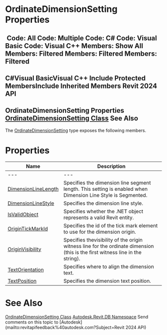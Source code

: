 # OrdinateDimensionSetting Properties

﻿
 Code: All Code: Multiple Code: C# Code: Visual Basic Code: Visual C++  Members: Show All Members: Filtered Members: Filtered Members: Filtered   
---  
C#Visual BasicVisual C++
Include Protected MembersInclude Inherited Members
Revit 2024 API  
---  
OrdinateDimensionSetting Properties  
[OrdinateDimensionSetting Class](d146dae8-f2d4-9102-201a-4756759410d0.md "OrdinateDimensionSetting Class") See Also  
---  
The [OrdinateDimensionSetting](d146dae8-f2d4-9102-201a-4756759410d0.md "OrdinateDimensionSetting Class") type exposes the following members.
# Properties
| Name | Description |
| --- | --- |
| --- | --- | --- |
| [DimensionLineLength](90877d1c-da97-731f-ff27-d41fac9cbd29.md "DimensionLineLength Property") | Specifies the dimension line segment length. This setting is enabled when Dimension Line Style is Segmented. |
| [DimensionLineStyle](9a8ae63c-f2fd-8e48-3551-ac7d79139029.md "DimensionLineStyle Property") | Specifies the dimension line style. |
| [IsValidObject](ab60e1f9-b6d7-28d4-e568-e8a340f256b2.md "IsValidObject Property") | Specifies whether the .NET object represents a valid Revit entity. |
| [OriginTickMarkId](f957303b-719e-67c1-6caf-8ec9380da282.md "OriginTickMarkId Property") | Specifies the id of the tick mark element to use for the dimension origin. |
| [OriginVisibility](abba12a6-29a8-bdfe-164f-308bbb2129dd.md "OriginVisibility Property") | Specifies thevisibility of the origin witness line for the ordinate dimension (this is the first witness line in the string). |
| [TextOrientation](e5ae840a-d518-50e5-366f-280852e34079.md "TextOrientation Property") | Specifies where to align the dimension text. |
| [TextPosition](6defa5a8-9fc2-9fb0-b1fa-b527683afe71.md "TextPosition Property") | Specifies the dimension text position. |

# See Also
[OrdinateDimensionSetting Class](d146dae8-f2d4-9102-201a-4756759410d0.md "OrdinateDimensionSetting Class")
[Autodesk.Revit.DB Namespace](87546ba7-461b-c646-cbb1-2cb8f5bff8b2.md "Autodesk.Revit.DB Namespace")
Send comments on this topic to [Autodesk](mailto:revitapifeedback%40autodesk.com?Subject=Revit 2024 API)